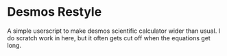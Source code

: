 # Desmos Restyle

A simple userscript to make desmos scientific calculator wider than usual. I do scratch work in here, but it often gets cut off when the equations get long.